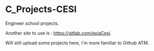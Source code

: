 # C_Projects-CESI
Engineer school projects.

Another site to use is : https://gitlab.com/exiaCesi.

Will still upload some projects here, i'm more familiar to Github ATM.
